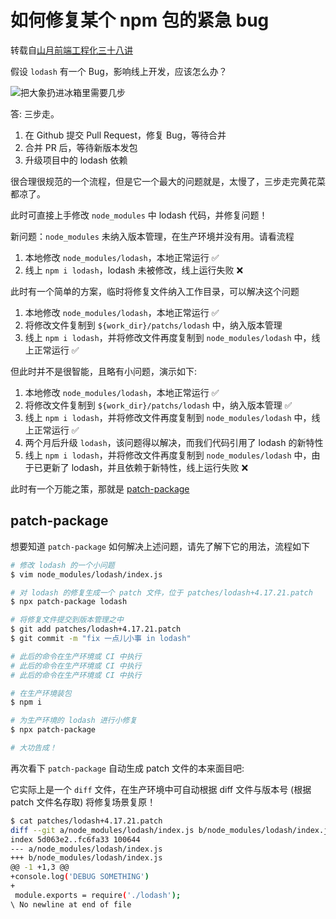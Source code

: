 # 如何修复某个 npm 包的紧急 bug

转载自[山月前端工程化三十八讲](https://q.shanyue.tech/engineering/)

假设 `lodash` 有一个 Bug，影响线上开发，应该怎么办？

![把大象扔进冰箱里需要几步](https://cdn.jsdelivr.net/gh/shfshanyue/assets/2021-11-11/clipboard-5920.ee51bc.webp)

答: 三步走。

1. 在 Github 提交 Pull Request，修复 Bug，等待合并
1. 合并 PR 后，等待新版本发包
1. 升级项目中的 lodash 依赖

很合理很规范的一个流程，但是它一个最大的问题就是，太慢了，三步走完黄花菜都凉了。

此时可直接上手修改 `node_modules` 中 lodash 代码，并修复问题！

新问题：`node_modules` 未纳入版本管理，在生产环境并没有用。请看流程

1. 本地修改 `node_modules/lodash`，本地正常运行 ✅
1. 线上 `npm i lodash`，lodash 未被修改，线上运行失败 ❌

此时有一个简单的方案，临时将修复文件纳入工作目录，可以解决这个问题

1. 本地修改 `node_modules/lodash`，本地正常运行 ✅
2. 将修改文件复制到 `${work_dir}/patchs/lodash` 中，纳入版本管理
3. 线上 `npm i lodash`，并将修改文件再度复制到 `node_modules/lodash` 中，线上正常运行 ✅

但此时并不是很智能，且略有小问题，演示如下:

1. 本地修改 `node_modules/lodash`，本地正常运行 ✅
2. 将修改文件复制到 `${work_dir}/patchs/lodash` 中，纳入版本管理 ✅
3. 线上 `npm i lodash`，并将修改文件再度复制到 `node_modules/lodash` 中，线上正常运行 ✅
4. 两个月后升级 `lodash`，该问题得以解决，而我们代码引用了 lodash 的新特性
5. 线上 `npm i lodash`，并将修改文件再度复制到 `node_modules/lodash` 中，由于已更新了 lodash，并且依赖于新特性，线上运行失败 ❌

此时有一个万能之策，那就是 [patch-package](https://github.com/ds300/patch-package)

## patch-package

想要知道 `patch-package` 如何解决上述问题，请先了解下它的用法，流程如下

```bash
# 修改 lodash 的一个小问题
$ vim node_modules/lodash/index.js

# 对 lodash 的修复生成一个 patch 文件，位于 patches/lodash+4.17.21.patch
$ npx patch-package lodash

# 将修复文件提交到版本管理之中
$ git add patches/lodash+4.17.21.patch
$ git commit -m "fix 一点儿小事 in lodash"

# 此后的命令在生产环境或 CI 中执行
# 此后的命令在生产环境或 CI 中执行
# 此后的命令在生产环境或 CI 中执行

# 在生产环境装包
$ npm i

# 为生产环境的 lodash 进行小修复
$ npx patch-package

# 大功告成！
```

再次看下 `patch-package` 自动生成 patch 文件的本来面目吧:

它实际上是一个 `diff` 文件，在生产环境中可自动根据 diff 文件与版本号 (根据 patch 文件名存取) 将修复场景复原！

```bash
$ cat patches/lodash+4.17.21.patch
diff --git a/node_modules/lodash/index.js b/node_modules/lodash/index.js
index 5d063e2..fc6fa33 100644
--- a/node_modules/lodash/index.js
+++ b/node_modules/lodash/index.js
@@ -1 +1,3 @@
+console.log('DEBUG SOMETHING')
+
 module.exports = require('./lodash');
\ No newline at end of file
```